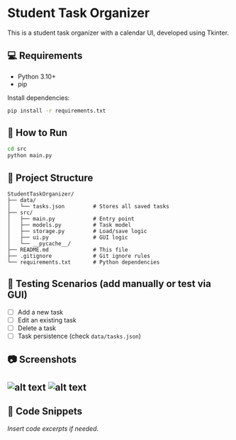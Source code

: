 # Student Task Organizer

This is a student task organizer with a calendar UI, developed using Tkinter.

## 💻 Requirements

- Python 3.10+
- pip

Install dependencies:

```bash
pip install -r requirements.txt
```

## 🚀 How to Run

```bash
cd src
python main.py
```

## 📁 Project Structure

```
StudentTaskOrganizer/
├── data/
│   └── tasks.json         # Stores all saved tasks
├── src/
│   ├── main.py            # Entry point
│   ├── models.py          # Task model
│   ├── storage.py         # Load/save logic
│   ├── ui.py              # GUI logic
│   └── __pycache__/
├── README.md              # This file
├── .gitignore             # Git ignore rules
└── requirements.txt       # Python dependencies
```

## 🧪 Testing Scenarios (add manually or test via GUI)

- [ ] Add a new task
- [ ] Edit an existing task
- [ ] Delete a task
- [ ] Task persistence (check `data/tasks.json`)

## 📷 Screenshots

![alt text](image.png)
![alt text](image-1.png)
---

## 🧩 Code Snippets

_Insert code excerpts if needed._